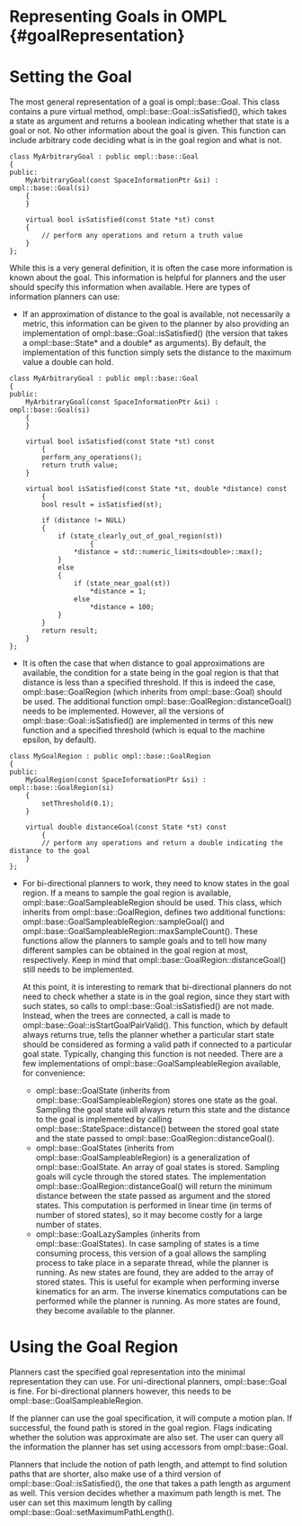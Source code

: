 # Representing Goals in OMPL {#goalRepresentation}


# Setting the Goal

The most general representation of a goal is ompl::base::Goal. This class contains a pure virtual method, ompl::base::Goal::isSatisfied(), which takes a state as argument and returns a boolean indicating whether that state is a goal or not. No other information about the goal is given. This function can include arbitrary code deciding what is in the goal region and what is not.

~~~{.cpp}
class MyArbitraryGoal : public ompl::base::Goal
{
public:
    MyArbitraryGoal(const SpaceInformationPtr &si) : ompl::base::Goal(si)
    {
    }

    virtual bool isSatisfied(const State *st) const
    {
        // perform any operations and return a truth value
    }
};
~~~

While this is a very general definition, it is often the case more information is known about the goal. This information is helpful for planners and the user should specify this information when available. Here are types of information planners can use:

- If an approximation of distance to the goal is available, not necessarily a metric, this information can be given to the planner by also providing an implementation of ompl::base::Goal::isSatisfied() (the version that takes a ompl::base::State* and a double* as arguments). By default, the implementation of this function simply sets the distance to the maximum value a double can hold.

~~~{.cpp}
class MyArbitraryGoal : public ompl::base::Goal
{
public:
    MyArbitraryGoal(const SpaceInformationPtr &si) : ompl::base::Goal(si)
    {
    }

    virtual bool isSatisfied(const State *st) const
        {
        perform_any_operations();
        return truth value;
    }

    virtual bool isSatisfied(const State *st, double *distance) const
        {
        bool result = isSatisfied(st);

        if (distance != NULL)
        {
            if (state_clearly_out_of_goal_region(st))
                    {
                *distance = std::numeric_limits<double>::max();
            }
            else
            {
                if (state_near_goal(st))
                    *distance = 1;
                else
                    *distance = 100;
            }
        }
        return result;
    }
};
~~~

- It is often the case that when distance to goal approximations are available, the condition for a state being in the goal region is that that distance is less than a specified threshold. If this is indeed the case, ompl::base::GoalRegion (which inherits from ompl::base::Goal) should be used. The additional function ompl::base::GoalRegion::distanceGoal() needs to be implemented. However, all the versions of ompl::base::Goal::isSatisfied() are implemented in terms of this new function and a specified threshold (which is equal to the machine epsilon, by default).

~~~{.cpp}
class MyGoalRegion : public ompl::base::GoalRegion
{
public:
    MyGoalRegion(const SpaceInformationPtr &si) : ompl::base::GoalRegion(si)
    {
        setThreshold(0.1);
    }

    virtual double distanceGoal(const State *st) const
        {
        // perform any operations and return a double indicating the distance to the goal
    }
};
~~~

- For bi-directional planners to work, they need to know states in the goal region. If a means to sample the goal region is available, ompl::base::GoalSampleableRegion should be used. This class, which inherits from ompl::base::GoalRegion, defines two additional functions: ompl::base::GoalSampleableRegion::sampleGoal() and ompl::base::GoalSampleableRegion::maxSampleCount(). These functions allow the planners to sample goals and to tell how many different samples can be obtained in the goal region at most, respectively. Keep in mind that ompl::base::GoalRegion::distanceGoal() still needs to be implemented.

  At this point, it is interesting to remark that bi-directional planners do not need to check whether a state is in the goal region, since they start with such states, so calls to ompl::base::Goal::isSatisfied() are not made. Instead, when the trees are connected, a call is made to ompl::base::Goal::isStartGoalPairValid(). This function, which by default always returns true, tells the planner whether a particular start state should be considered as forming a valid path if connected to a particular goal state. Typically, changing this function is not needed. There are a few implementations of ompl::base::GoalSampleableRegion available, for convenience:

  - ompl::base::GoalState (inherits from ompl::base::GoalSampleableRegion) stores one state as the goal. Sampling the goal state will always return this state and the distance to the goal is implemented by calling ompl::base::StateSpace::distance() between the stored goal state and the state passed to ompl::base::GoalRegion::distanceGoal().
  - ompl::base::GoalStates (inherits from ompl::base::GoalSampleableRegion) is a generalization of ompl::base::GoalState. An array of goal states is stored. Sampling goals will cycle through the stored states. The implementation ompl::base::GoalRegion::distanceGoal() will return the minimum distance between the state passed as argument and the stored states. This computation is performed in linear time (in terms of number of stored states), so it may become costly for a large number of states.
  - ompl::base::GoalLazySamples (inherits from ompl::base::GoalStates). In case sampling of states is a time consuming process, this version of a goal allows the sampling process to take place in a separate thread, while the planner is running. As new states are found, they are added to the array of stored states. This is useful for example when performing inverse kinematics for an arm. The inverse kinematics computations can be performed while the planner is running. As more states are found, they become available to the planner.


# Using the Goal Region

Planners cast the specified goal representation into the minimal representation they can use. For uni-directional planners, ompl::base::Goal is fine. For bi-directional planners however, this needs to be ompl::base::GoalSampleableRegion.

If the planner can use the goal specification, it will compute a motion plan. If successful, the found path is stored in the goal region. Flags indicating whether the solution was approximate are also set. The user can query all the information the planner has set using accessors from ompl::base::Goal.

Planners that include the notion of path length, and attempt to find solution paths that are shorter, also make use of a third version of ompl::base::Goal::isSatisfied(), the one that takes a path length as argument as well. This version decides whether a maximum path length is met. The user can set this maximum length by calling ompl::base::Goal::setMaximumPathLength().
